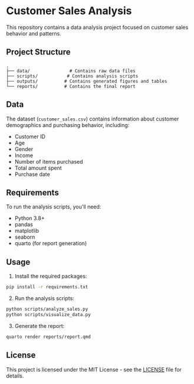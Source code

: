 # Customer Sales Analysis

This repository contains a data analysis project focused on customer sales behavior and patterns.

## Project Structure

```
.
├── data/               # Contains raw data files
├── scripts/           # Contains analysis scripts
├── outputs/          # Contains generated figures and tables
└── reports/          # Contains the final report
```

## Data

The dataset (`customer_sales.csv`) contains information about customer demographics and purchasing behavior, including:
- Customer ID
- Age
- Gender
- Income
- Number of items purchased
- Total amount spent
- Purchase date

## Requirements

To run the analysis scripts, you'll need:
- Python 3.8+
- pandas
- matplotlib
- seaborn
- quarto (for report generation)

## Usage

1. Install the required packages:
```bash
pip install -r requirements.txt
```

2. Run the analysis scripts:
```bash
python scripts/analyze_sales.py
python scripts/visualize_data.py
```

3. Generate the report:
```bash
quarto render reports/report.qmd
```

## License

This project is licensed under the MIT License - see the [LICENSE](LICENSE) file for details. 
